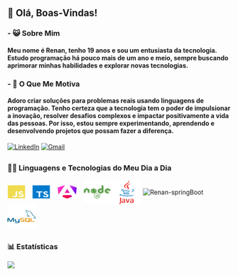 ##  👋  Olá, Boas-Vindas!

### - 😺 Sobre Mim
#### Meu nome é Renan, tenho 19 anos e sou um entusiasta da tecnologia. Estudo programação há pouco mais de um ano e meio, sempre buscando aprimorar minhas habilidades e explorar novas tecnologias. 

### - 💪 O Que Me Motiva
#### Adoro criar soluções para problemas reais usando linguagens de programação. Tenho certeza que a tecnologia tem o poder de impulsionar a inovação, resolver desafios complexos e impactar positivamente a vida das pessoas. Por isso, estou sempre experimentando, aprendendo e desenvolvendo projetos que possam fazer a diferença.


[![LinkedIn](https://img.shields.io/badge/-LinkedIn-%230077B5?style=for-the-badge&logo=linkedin&logoColor=white)](https://www.linkedin.com/in/renan-teles-3a1290355)
[![Gmail](https://img.shields.io/badge/-Gmail-%23333?style=for-the-badge&logo=gmail&logoColor=white)](mailto:renanlopesteles2@gmail.com)

  
##

### 🧑‍💻 Linguagens e Tecnologias do Meu Dia a Dia
<div style="display: inine_block">
  <img align="center" alt="Renan-js" height="30" width="40" src="https://raw.githubusercontent.com/devicons/devicon/master/icons/javascript/javascript-plain.svg"/>&nbsp;&nbsp;&nbsp;
  <img align="center" alt="Renan-ts" height="30" width="40" src="https://raw.githubusercontent.com/devicons/devicon/master/icons/typescript/typescript-original.svg"/>&nbsp;&nbsp;&nbsp;
  <img align="center" alt="Renan-angular" height="30" width="45" src="https://raw.githubusercontent.com/devicons/devicon/master/icons/angular/angular-original.svg"/>&nbsp;&nbsp;&nbsp;
  <img align="center" alt="Renan-nodejs" height="50" width="60" src="https://raw.githubusercontent.com/devicons/devicon/master/icons/nodejs/nodejs-plain-wordmark.svg"/>
  <img align="center" alt="Renan-java" height="55" width="65" src="https://raw.githubusercontent.com/devicons/devicon/master/icons/java/java-original-wordmark.svg"/>
  <img align="center" alt="Renan-springBoot" height="65" width="65" src="https://user-images.githubusercontent.com/33158051/103466606-760a4000-4d14-11eb-9941-2f3d00371471.png"/>
  <img align="center" alt="Renan-mysql" height="55" width="65" src="https://raw.githubusercontent.com/devicons/devicon/master/icons/mysql/mysql-original-wordmark.svg"/>
</div>

##

### 📊 Estatísticas
<img height="180" align="top" src="https://github-readme-stats.vercel.app/api/top-langs/?username=renan-teles&layout=compact&langs_count=16&theme=dark"/>

##

<!--
### 📊 Estatísticas
<div style="display: inine_block">
  <img height="180" align="top" src="https://github-readme-stats.vercel.app/api/top-langs/?username=renan-teles&layout=compact&langs_count=16&theme=dracula"/>
  <img height="180" align="top" src="https://github-readme-stats.vercel.app/api?username=renan-teles&show_icons=true&theme=dracula&include_all_commits=true&count_private=true"/>
</div>
-->
